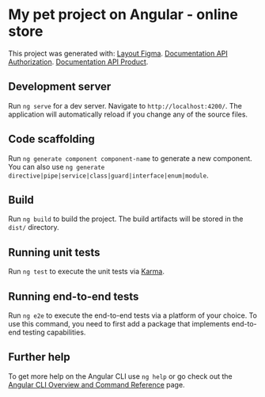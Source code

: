 # My pet project on Angular - online store

This project was generated with:
[Layout Figma](https://www.figma.com/file/7itpNsHVP5LPUpK4ENDYkv/Shop?node-id=0%3A1&t=i8nKSaWzeNTqTOnX-0).
[Documentation API Authorization](https://fakeapi.platzi.com/en/rest/introduction).
[Documentation API Product](https://fakestoreapi.com/).

## Development server

Run `ng serve` for a dev server. Navigate to `http://localhost:4200/`. The application will automatically reload if you change any of the source files.

## Code scaffolding

Run `ng generate component component-name` to generate a new component. You can also use `ng generate directive|pipe|service|class|guard|interface|enum|module`.

## Build

Run `ng build` to build the project. The build artifacts will be stored in the `dist/` directory.

## Running unit tests

Run `ng test` to execute the unit tests via [Karma](https://karma-runner.github.io).

## Running end-to-end tests

Run `ng e2e` to execute the end-to-end tests via a platform of your choice. To use this command, you need to first add a package that implements end-to-end testing capabilities.

## Further help

To get more help on the Angular CLI use `ng help` or go check out the [Angular CLI Overview and Command Reference](https://angular.io/cli) page.
